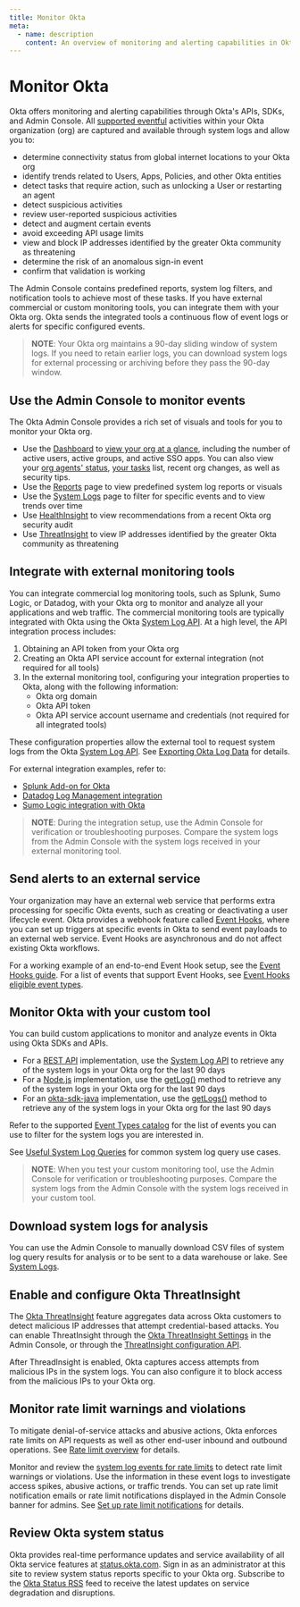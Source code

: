 ```yaml
---
title: Monitor Okta
meta:
  - name: description
    content: An overview of monitoring and alerting capabilities in Okta. Learn about monitoring tools and integration features available in Okta.
---
```


# Monitor Okta

Okta offers monitoring and alerting capabilities through Okta's APIs, SDKs, and Admin Console. All [supported eventful](/docs/reference/api/event-types/) activities within your Okta organization (org) are captured and available through system logs and allow you to:

* determine connectivity status from global internet locations to your Okta org
* identify trends related to Users, Apps, Policies, and other Okta entities
* detect tasks that require action, such as unlocking a User or restarting an agent
* detect suspicious activities
* review user-reported suspicious activities
* detect and augment certain events
* avoid exceeding API usage limits
* view and block IP addresses identified by the greater Okta community as threatening
* determine the risk of an anomalous sign-in event
* confirm that validation is working

The Admin Console contains predefined reports, system log filters, and notification tools to achieve most of these tasks. If you have external commercial or custom monitoring tools, you can integrate them with your Okta org. Okta sends the integrated tools a continuous flow of event logs or alerts for specific configured events.

> **NOTE**: Your Okta org maintains a 90-day sliding window of system logs. If you need to retain earlier logs, you can download system logs for external processing or archiving before they pass the 90-day window.

## Use the Admin Console to monitor events

The Okta Admin Console provides a rich set of visuals and tools for you to monitor your Okta org.

* Use the [Dashboard](https://help.okta.com/okta_help.htm?id=ext_Dashboard) to [view your org at a glance](https://help.okta.com/okta_help.htm?id=ext-view-your-org), including the number of active users, active groups, and active SSO apps. You can also view your [org agents' status](https://help.okta.com/okta_help.htm?id=ext-view-org-agent-status), [your tasks](https://help.okta.com/okta_help.htm?id=ext-monitor-your-tasks) list, recent org changes, as well as security tips.
* Use the [Reports](https://help.okta.com/okta_help.htm?id=ext-report-types) page to view predefined system log reports or visuals
* Use the [System Logs](https://help.okta.com/okta_help.htm?id=ext_Reports_SysLog ) page to filter for specific events and to view trends over time
* Use [HealthInsight](https://help.okta.com/okta_help.htm?id=ext-healthinsight) to view recommendations from a recent Okta org security audit
* Use [ThreatInsight](https://help.okta.com/okta_help.htm?id=ext_threatinsight) to view IP addresses identified by the greater Okta community as threatening

## Integrate with external monitoring tools

You can integrate commercial log monitoring tools, such as Splunk, Sumo Logic, or Datadog, with your Okta org to monitor and analyze all your applications and web traffic. The commercial monitoring tools are typically integrated with Okta using the Okta [System Log API](/docs/reference/api/system-log/).
At a high level, the API integration process includes:

1. Obtaining an API token from your Okta org
2. Creating an Okta API service account for external integration (not required for all tools)
3. In the external monitoring tool, configuring your integration properties to Okta, along with the following information:
   * Okta org domain
   * Okta API token
   * Okta API service account username and credentials (not required for all integrated tools)

These configuration properties allow the external tool to request system logs from the Okta [System Log API](/docs/reference/api/system-log/).
See [Exporting Okta Log Data](https://support.okta.com/help/s/article/Exporting-Okta-Log-Data) for details.

For external integration examples, refer to:

* [Splunk Add-on for Okta](https://www.okta.com/integrations/splunk-add-on-for-okta/)
* [Datadog Log Management integration](https://www.okta.com/integrations/datadog/)
* [Sumo Logic integration with Okta](https://www.okta.com/integrations/sumologic/)

> **NOTE**: During the integration setup, use the Admin Console for verification or troubleshooting purposes. Compare the system logs from the Admin Console with the system logs received in your external monitoring tool.

## Send alerts to an external service

Your organization may have an external web service that performs extra processing for specific Okta events, such as creating or deactivating a user lifecycle event. Okta provides a webhook feature called [Event Hooks](/docs/concepts/event-hooks/), where you can set up triggers at specific events in Okta to send event payloads to an external web service. Event Hooks are asynchronous and do not affect existing Okta workflows.

For a working example of an end-to-end Event Hook setup, see the [Event Hooks guide](/docs/guides/event-hook-implementation/nodejs/overview/). For a list of events that support Event Hooks, see [Event Hooks eligible event types](/docs/reference/api/event-types/?q=event-hook-eligible).

## Monitor Okta with your custom tool

You can build custom applications to monitor and analyze events in Okta using Okta SDKs and APIs.

* For a [REST API](https://developer.okta.com/code/rest/) implementation, use the [System Log API](/docs/reference/api/system-log/) to retrieve any of the system logs in your Okta org for the last 90 days
* For a [Node.js](https://github.com/okta/okta-sdk-nodejs) implementation, use the [getLog()](https://github.com/okta/okta-sdk-nodejs#get-logs) method to retrieve any of the system logs in your Okta org for the last 90 days
* For an [okta-sdk-java](https://github.com/okta/okta-sdk-java) implementation, use the [getLogs()](https://github.com/okta/okta-sdk-java#list-system-logs) method to retrieve any of the system logs in your Okta org for the last 90 days

Refer to the supported [Event Types catalog](/docs/reference/api/event-types/#catalog) for the list of events you can use to filter for the system logs you are interested in.

See [Useful System Log Queries](https://support.okta.com/help/s/article/Useful-System-Log-Queries?language=en_US&_ga=2.122976834.831546547.1618838361-957571954.1617637001) for common system log query use cases.

> **NOTE**: When you test your custom monitoring tool, use the Admin Console for verification or troubleshooting purposes. Compare the system logs from the Admin Console with the system logs received in your custom tool.

## Download system logs for analysis

You can use the Admin Console to manually download CSV files of system log query results for analysis or to be sent to a data warehouse or lake. See [System Logs](https://help.okta.com/en/prod/Content/Topics/Reports/Reports_SysLog.htm).

## Enable and configure Okta ThreatInsight

The [Okta ThreatInsight](https://help.okta.com/okta_help.htm?id=ext_threatinsight) feature aggregates data across Okta customers to detect malicious IP addresses that attempt credential-based attacks. You can enable ThreatInsight through the [Okta ThreatInsight Settings](https://help.okta.com/okta_help.htm?id=ext-configure-threatinsight) in the Admin Console, or through the [ThreatInsight configuration API](/docs/reference/api/threat-insight/).

After ThreadInsight is enabled, Okta captures access attempts from malicious IPs in the system logs. You can also configure it to block access from the malicious IPs to your Okta org.

## Monitor rate limit warnings and violations

To mitigate denial-of-service attacks and abusive actions, Okta enforces rate limits on API requests as well as other end-user inbound and outbound operations. See [Rate limit overview](/docs/reference/rate-limits/) for details.

Monitor and review the [system log events for rate limits](/docs/reference/rl-system-log-events/) to detect rate limit warnings or violations. Use the information in these event logs to investigate access spikes, abusive actions, or traffic trends. You can set up rate limit notification emails or rate limit notifications displayed in the Admin Console banner for admins. See [Set up rate limit notifications](https://help.okta.com/okta_help.htm?id=ext-set-up-rate-limit-notifs) for details.

## Review Okta system status

Okta provides real-time performance updates and service availability of all Okta service features at [status.okta.com](http://status.okta.com). Sign in as an administrator at this site to review system status reports specific to your Okta org. Subscribe to the [Okta Status RSS](http://feeds.feedburner.com/OktaTrustRSS) feed to receive the latest updates on service degradation and disruptions.
